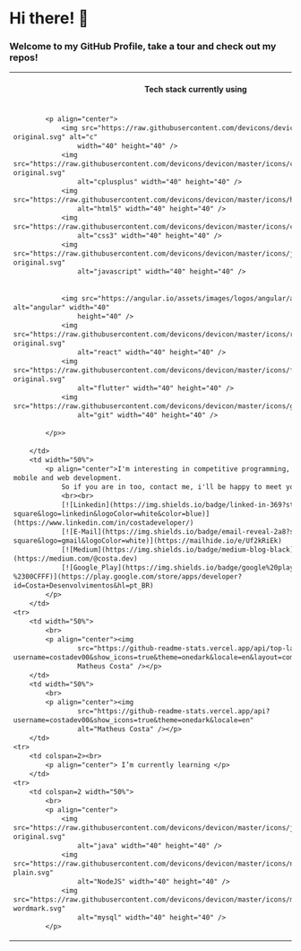 # Hi there! 👋
### Welcome to my GitHub Profile, take a tour and check out my repos!
<table width="100%">
    <tr>
        <th>Tech stack currently using</th>
        <th>Find me at</th>
    </tr>
    <tr>
        <td width="50%">

            <p align="center">
                <img src="https://raw.githubusercontent.com/devicons/devicon/master/icons/c/c-original.svg" alt="c"
                    width="40" height="40" />
                <img src="https://raw.githubusercontent.com/devicons/devicon/master/icons/cplusplus/cplusplus-original.svg"
                    alt="cplusplus" width="40" height="40" />
                <img src="https://raw.githubusercontent.com/devicons/devicon/master/icons/html5/html5-plain.svg"
                    alt="html5" width="40" height="40" />
                <img src="https://raw.githubusercontent.com/devicons/devicon/master/icons/css3/css3-plain.svg"
                    alt="css3" width="40" height="40" />
                <img src="https://raw.githubusercontent.com/devicons/devicon/master/icons/javascript/javascript-original.svg"
                    alt="javascript" width="40" height="40" />


                <img src="https://angular.io/assets/images/logos/angular/angular.png" alt="angular" width="40"
                    height="40" />
                <img src="https://raw.githubusercontent.com/devicons/devicon/master/icons/react/react-original.svg"
                    alt="react" width="40" height="40" />
                <img src="https://raw.githubusercontent.com/devicons/devicon/master/icons/flutter/flutter-original.svg"
                    alt="flutter" width="40" height="40" />
                <img src="https://raw.githubusercontent.com/devicons/devicon/master/icons/git/git-original.svg"
                    alt="git" width="40" height="40" />

            </p>>

        </td>
        <td width="50%">
            <p align="center">I'm interesting in competitive programming, data structures, mobile and web development.
                So if you are in too, contact me, i'll be happy to meet you!
                <br><br>
                [![Linkedin](https://img.shields.io/badge/linked-in-369?style=flat-square&logo=linkedin&logoColor=white&color=blue)](https://www.linkedin.com/in/costadeveloper/)
                [![E-Mail](https://img.shields.io/badge/email-reveal-2a8?style=flat-square&logo=gmail&logoColor=white)](https://mailhide.io/e/Uf2kRiEk)
                [![Medium](https://img.shields.io/badge/medium-blog-black)](https://medium.com/@costa.dev)
                [![Google_Play](https://img.shields.io/badge/google%20play-app%20store-%2300CFFF)](https://play.google.com/store/apps/developer?id=Costa+Desenvolvimentos&hl=pt_BR)
            </p>
        </td>
    <tr>
        <td width="50%">
            <br>
            <p align="center"><img
                    src="https://github-readme-stats.vercel.app/api/top-langs?username=costadev00&show_icons=true&theme=onedark&locale=en&layout=compact%22 alt="
                    Matheus Costa" /></p>
        </td>
        <td width="50%">
            <br>
            <p align="center"><img
                    src="https://github-readme-stats.vercel.app/api?username=costadev00&show_icons=true&theme=onedark&locale=en"
                    alt="Matheus Costa" /></p>
        </td>
    <tr>
        <td colspan=2><br>
            <p align="center"> I’m currently learning </p>
        </td>
    <tr>
        <td colspan=2 width="50%">
            <br>
            <p align="center">
                <img src="https://raw.githubusercontent.com/devicons/devicon/master/icons/java/java-original.svg"
                    alt="java" width="40" height="40" />
                <img src="https://raw.githubusercontent.com/devicons/devicon/master/icons/nodejs/nodejs-plain.svg"
                    alt="NodeJS" width="40" height="40" />
                <img src="https://raw.githubusercontent.com/devicons/devicon/master/icons/mysql/mysql-original-wordmark.svg"
                    alt="mysql" width="40" height="40" />
            </p>
</table>
